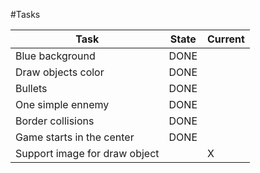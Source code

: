 #Tasks

| Task													 | State | Current |
|--------------------------------|-------|---------|
|Blue background								 | DONE  |         |
|Draw objects color	    				 | DONE  |         |
|Bullets           	    				 | DONE  |         |
|One simple ennemy 	    				 | DONE  |         |
|Border collisions 	    				 | DONE  |         |
|Game starts in the center  		 | DONE  |         |
|Support image for draw object   |       | X       |

